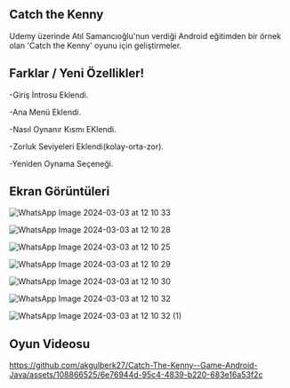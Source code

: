 Catch the Kenny
--------------------
Udemy üzerinde Atıl Samancıoğlu'nun verdiği Android eğitimden bir örnek olan 'Catch the Kenny' oyunu için  geliştirmeler.

Farklar / Yeni Özellikler!
-------------------------------

-Giriş İntrosu Eklendi.

-Ana Menü Eklendi.

-Nasıl Oynanır Kısmı EKlendi.

-Zorluk Seviyeleri Eklendi(kolay-orta-zor).

-Yeniden Oynama Seçeneği.

Ekran Görüntüleri
-------------------------------

![WhatsApp Image 2024-03-03 at 12 10 33](https://github.com/akgulberk27/Catch-The-Kenny--Game-Android-Java/assets/108866525/dd1dabfa-cff0-44f7-9ba2-8f6675b24dff)

![WhatsApp Image 2024-03-03 at 12 10 28](https://github.com/akgulberk27/Catch-The-Kenny--Game-Android-Java/assets/108866525/510425b7-bbe9-417d-a73c-9c7ff77b3a23)

![WhatsApp Image 2024-03-03 at 12 10 25](https://github.com/akgulberk27/Catch-The-Kenny--Game-Android-Java/assets/108866525/99dc1c29-e36c-49a8-8ed9-202b4563ef32)

![WhatsApp Image 2024-03-03 at 12 10 29](https://github.com/akgulberk27/Catch-The-Kenny--Game-Android-Java/assets/108866525/3e5a33fa-cb26-4c60-ad45-d2cbcb6c8ac9)

![WhatsApp Image 2024-03-03 at 12 10 30](https://github.com/akgulberk27/Catch-The-Kenny--Game-Android-Java/assets/108866525/18deb031-e66e-47a9-a847-289e2f32e90e)

![WhatsApp Image 2024-03-03 at 12 10 32](https://github.com/akgulberk27/Catch-The-Kenny--Game-Android-Java/assets/108866525/78ccf8d9-2fdc-4b05-8869-695f18c5bb0a)

![WhatsApp Image 2024-03-03 at 12 10 32 (1)](https://github.com/akgulberk27/Catch-The-Kenny--Game-Android-Java/assets/108866525/f8095a65-4ce4-4fbb-af69-2f7d9a9d3c53)


Oyun Videosu
----------------------------------

https://github.com/akgulberk27/Catch-The-Kenny--Game-Android-Java/assets/108866525/6e76944d-95c4-4839-b220-683e16a53f2c



